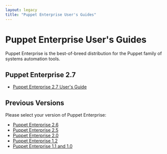 ```yaml
---
layout: legacy
title: "Puppet Enterprise User's Guides"
---
```


Puppet Enterprise User's Guides
=====

Puppet Enterprise is the best-of-breed distribution for the Puppet family of systems automation tools.

Puppet Enterprise 2.7
-----

* [Puppet Enterprise 2.7 User's Guide](./2.7)

Previous Versions
-----

Please select your version of Puppet Enterprise:

* [Puppet Enterprise 2.6](./2.6)
* [Puppet Enterprise 2.5](./2.5)
* [Puppet Enterprise 2.0](./2.0)
* [Puppet Enterprise 1.2](./1.2)
* [Puppet Enterprise 1.1 and 1.0](./1.1)
